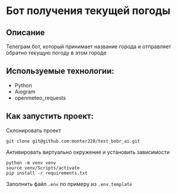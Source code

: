 # Бот получения текущей погоды 

## Описание

Телеграм бот, который принимает название города и отправляет обратно текущую погоду в этом городе

## Используемые технологии:
- Python
- Aiogram
- openmeteo_requests

## Как запустить проект:

Склонировать проект
```commandline
git clone git@github.com:monter220/test_bobr_ai.git
```

Активировать виртуально окружение и установить зависимости
```commandline
python -m venv venv
source venv/Scripts/activate
pip install -r requirements.txt 
```

Заполнить файл `.env` по примеру из `.env.template` 

